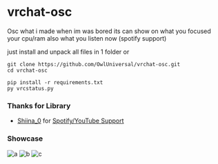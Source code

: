 # vrchat-osc
Osc what i made when im was bored its can show on what you focused your cpu/ram also what you listen now (spotify support)

just install and unpack all files in 1 folder
or
```sh-session
git clone https://github.com/OwlUniversal/vrchat-osc.git
cd vrchat-osc 
```

```sh-session
pip install -r requirements.txt
py vrcstatus.py
```


### Thanks for Library
- [Shiina_0](https://github.com/Shiina001) for [Spotify/YouTube Support](https://github.com/Shiina001/vrchat-spotify-chatbox-status/blob/main/vrchat-spotify-chatbox-status/function_library.py)


### Showcase


<img src="https://cdn.discordapp.com/attachments/899044746662662155/1197297333201817760/image.png" alt="a"></a>
<img src="https://cdn.discordapp.com/attachments/899044746662662155/1197297333528961144/image.png" alt="b"></a>
<img src="https://cdn.discordapp.com/attachments/899044746662662155/1197297333805789315/image.png" alt="c"></a>
